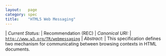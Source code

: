 ```yaml
---
layout:   page
category: spec
title:    "HTML5 Web Messaging"
---
```


| *Current Status:* | Recommendation (REC)
| *Canonical URI:* | [`http://www.w3.org/TR/webmessaging`](http://www.w3.org/TR/webmessaging)
| *Abstract:* | This specification defines two mechanism for communicating between browsing contexts in HTML documents.